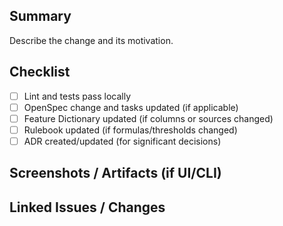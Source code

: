 ## Summary

Describe the change and its motivation.

## Checklist

- [ ] Lint and tests pass locally
- [ ] OpenSpec change and tasks updated (if applicable)
- [ ] Feature Dictionary updated (if columns or sources changed)
- [ ] Rulebook updated (if formulas/thresholds changed)
- [ ] ADR created/updated (for significant decisions)

## Screenshots / Artifacts (if UI/CLI)

## Linked Issues / Changes
